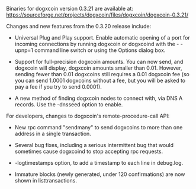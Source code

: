Binaries for dogxcoin version 0.3.21 are available at:
  https://sourceforge.net/projects/dogxcoin/files/dogxcoin/dogxcoin-0.3.21/

Changes and new features from the 0.3.20 release include:

* Universal Plug and Play support.  Enable automatic opening of a port for incoming connections by running dogxcoin or dogxcoind with the - -upnp=1 command line switch or using the Options dialog box.

* Support for full-precision dogxcoin amounts.  You can now send, and dogxcoin will display, dogxcoin amounts smaller than 0.01.  However, sending fewer than 0.01 dogxcoins still requires a 0.01 dogxcoin fee (so you can send 1.0001 dogxcoins without a fee, but you will be asked to pay a fee if you try to send 0.0001).

* A new method of finding dogxcoin nodes to connect with, via DNS A records. Use the -dnsseed option to enable.

For developers, changes to dogxcoin's remote-procedure-call API:

* New rpc command "sendmany" to send dogxcoins to more than one address in a single transaction.

* Several bug fixes, including a serious intermittent bug that would sometimes cause dogxcoind to stop accepting rpc requests. 

* -logtimestamps option, to add a timestamp to each line in debug.log.

* Immature blocks (newly generated, under 120 confirmations) are now shown in listtransactions.
